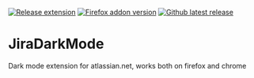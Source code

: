 [![Release extension](https://github.com/65Juko/JiraDarkMode/actions/workflows/main.yml/badge.svg)](https://github.com/65Juko/JiraDarkMode/actions/workflows/main.yml)
[![Firefox addon version](https://img.shields.io/amo/v/jira-custom-dark-mode?color=%23fff&label=Firefox%20Add-on&logo=firefox)](https://addons.mozilla.org/de/firefox/addon/jira-custom-dark-mode)
[![Github latest release](https://img.shields.io/github/v/release/65Juko/JiraDarkMode?color=%23fff&label=Latest%20release&logo=github)](https://github.com/65Juko/JiraDarkMode/releases/latest)

# JiraDarkMode
Dark mode extension for atlassian.net, works both on firefox and chrome
